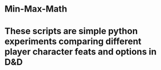 # Min-Max-Math
# These scripts are simple python experiments comparing different player character feats and options in D&D
